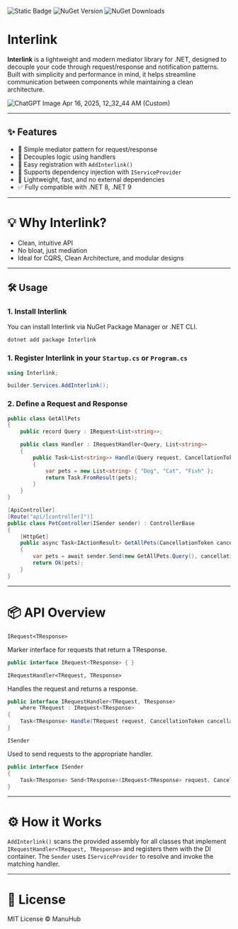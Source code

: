 ![Static Badge](https://img.shields.io/badge/Interlink-red) ![NuGet Version](https://img.shields.io/nuget/v/Interlink)  ![NuGet Downloads](https://img.shields.io/nuget/dt/Interlink)
# Interlink

**Interlink** is a lightweight and modern mediator library for .NET, designed to decouple your code through request/response and notification patterns. Built with simplicity and performance in mind, it helps streamline communication between components while maintaining a clean architecture.

![ChatGPT Image Apr 16, 2025, 12_32_44 AM (Custom)](https://github.com/user-attachments/assets/d7be3278-a115-47cf-b9e5-452a7d9a434d)

---

## ✨ Features

- 🧩 Simple mediator pattern for request/response
- 🔄 Decouples logic using handlers
- 🧩 Easy registration with `AddInterlink()`
- 🔧 Supports dependency injection with `IServiceProvider`
- 🚀 Lightweight, fast, and no external dependencies
- ✅ Fully compatible with .NET 8, .NET 9

---

# 💡 Why Interlink?
- Clean, intuitive API
- No bloat, just mediation
- Ideal for CQRS, Clean Architecture, and modular designs

---

## 🛠️ Usage

### 1. Install Interlink
You can install Interlink via NuGet Package Manager or .NET CLI.
```bash
dotnet add package Interlink
```

### 1. Register Interlink in your `Startup.cs` or `Program.cs`
```csharp
using Interlink;

builder.Services.AddInterlink();

```

### 2. Define a Request and Response
```csharp
public class GetAllPets
{
    public record Query : IRequest<List<string>>;

    public class Handler : IRequestHandler<Query, List<string>>
    {
        public Task<List<string>> Handle(Query request, CancellationToken cancellationToken)
        {
            var pets = new List<string> { "Dog", "Cat", "Fish" };
            return Task.FromResult(pets);
        }
    }
}

[ApiController]
[Route("api/[controller]")]
public class PetController(ISender sender) : ControllerBase
{
    [HttpGet]
    public async Task<IActionResult> GetAllPets(CancellationToken cancellationToken)
    {
        var pets = await sender.Send(new GetAllPets.Query(), cancellationToken);
        return Ok(pets);
    }
}
```

---

# 📦 API Overview

```IRequest<TResponse>```

Marker interface for requests that return a TResponse.

```csharp
public interface IRequest<TResponse> { }
```

```IRequestHandler<TRequest, TResponse>```

Handles the request and returns a response.

```csharp
public interface IRequestHandler<TRequest, TResponse>
    where TRequest : IRequest<TResponse>
{
    Task<TResponse> Handle(TRequest request, CancellationToken cancellationToken);
}
```

```ISender```

Used to send requests to the appropriate handler.

```csharp
public interface ISender
{
    Task<TResponse> Send<TResponse>(IRequest<TResponse> request, CancellationToken cancellationToken = default);
}
```

----

# ⚙️ How it Works

```AddInterlink()``` scans the provided assembly for all classes that implement ```IRequestHandler<TRequest, TResponse>``` and registers them with the DI container. The ```Sender``` uses ```IServiceProvider``` to resolve and invoke the matching handler.

----

# 📜 License
MIT License © ManuHub
